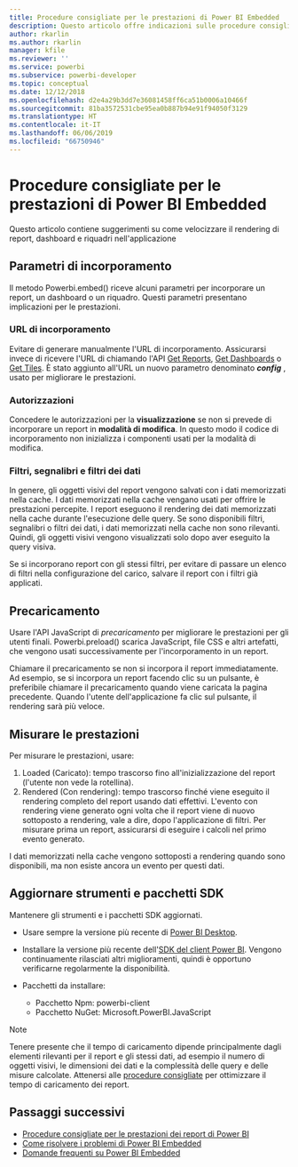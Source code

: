 ```yaml
---
title: Procedure consigliate per le prestazioni di Power BI Embedded
description: Questo articolo offre indicazioni sulle procedure consigliate per l'analisi incorporata
author: rkarlin
ms.author: rkarlin
manager: kfile
ms.reviewer: ''
ms.service: powerbi
ms.subservice: powerbi-developer
ms.topic: conceptual
ms.date: 12/12/2018
ms.openlocfilehash: d2e4a29b3dd7e36081458ff6ca51b0006a10466f
ms.sourcegitcommit: 81ba3572531cbe95ea0b887b94e91f94050f3129
ms.translationtype: HT
ms.contentlocale: it-IT
ms.lasthandoff: 06/06/2019
ms.locfileid: "66750946"
---
```

# <a name="power-bi-embedded-performance-best-practices"></a>Procedure consigliate per le prestazioni di Power BI Embedded

Questo articolo contiene suggerimenti su come velocizzare il rendering di report, dashboard e riquadri nell'applicazione

## <a name="embed-parameters"></a>Parametri di incorporamento

Il metodo Powerbi.embed() riceve alcuni parametri per incorporare un report, un dashboard o un riquadro. Questi parametri presentano implicazioni per le prestazioni.

### <a name="embed-url"></a>URL di incorporamento

Evitare di generare manualmente l'URL di incorporamento. Assicurarsi invece di ricevere l'URL di chiamando l'API [Get Reports](/rest/api/power-bi/reports/getreportsingroup), [Get Dashboards](/rest/api/power-bi/dashboards/getdashboardsingroup) o [Get Tiles](/rest/api/power-bi/dashboards/gettilesingroup). È stato aggiunto all'URL un nuovo parametro denominato **_config_** , usato per migliorare le prestazioni.

### <a name="permissions"></a>Autorizzazioni

Concedere le autorizzazioni per la **visualizzazione** se non si prevede di incorporare un report in **modalità di modifica**. In questo modo il codice di incorporamento non inizializza i componenti usati per la modalità di modifica.

### <a name="filters-bookmarks-and-slicers"></a>Filtri, segnalibri e filtri dei dati

In genere, gli oggetti visivi del report vengono salvati con i dati memorizzati nella cache. I dati memorizzati nella cache vengano usati per offrire le prestazioni percepite. I report eseguono il rendering dei dati memorizzati nella cache durante l'esecuzione delle query. Se sono disponibili filtri, segnalibri o filtri dei dati, i dati memorizzati nella cache non sono rilevanti. Quindi, gli oggetti visivi vengono visualizzati solo dopo aver eseguito la query visiva.

Se si incorporano report con gli stessi filtri, per evitare di passare un elenco di filtri nella configurazione del carico, salvare il report con i filtri già applicati.

## <a name="preload"></a>Precaricamento

Usare l'API JavaScript di *precaricamento* per migliorare le prestazioni per gli utenti finali.
Powerbi.preload() scarica JavaScript, file CSS e altri artefatti, che vengono usati successivamente per l'incorporamento in un report.

Chiamare il precaricamento se non si incorpora il report immediatamente. Ad esempio, se si incorpora un report facendo clic su un pulsante, è preferibile chiamare il precaricamento quando viene caricata la pagina precedente. Quando l'utente dell'applicazione fa clic sul pulsante, il rendering sarà più veloce.

## <a name="measure-performance"></a>Misurare le prestazioni

Per misurare le prestazioni, usare:

1. Loaded (Caricato): tempo trascorso fino all'inizializzazione del report (l'utente non vede la rotellina).
2. Rendered (Con rendering): tempo trascorso finché viene eseguito il rendering completo del report usando dati effettivi. L'evento con rendering viene generato ogni volta che il report viene di nuovo sottoposto a rendering, vale a dire, dopo l'applicazione di filtri. Per misurare prima un report, assicurarsi di eseguire i calcoli nel primo evento generato.

I dati memorizzati nella cache vengono sottoposti a rendering quando sono disponibili, ma non esiste ancora un evento per questi dati.

## <a name="update-tools-and-sdk-packages"></a>Aggiornare strumenti e pacchetti SDK

Mantenere gli strumenti e i pacchetti SDK aggiornati.

* Usare sempre la versione più recente di [Power BI Desktop](https://powerbi.microsoft.com/desktop/).

* Installare la versione più recente dell'[SDK del client Power BI](https://github.com/Microsoft/PowerBI-JavaScript). Vengono continuamente rilasciati altri miglioramenti, quindi è opportuno verificarne regolarmente la disponibilità.

* Pacchetti da installare:
    * Pacchetto Npm: powerbi-client
    * Pacchetto NuGet: Microsoft.PowerBI.JavaScript

> [!Note]
> Tenere presente che il tempo di caricamento dipende principalmente dagli elementi rilevanti per il report e gli stessi dati, ad esempio il numero di oggetti visivi, le dimensioni dei dati e la complessità delle query e delle misure calcolate. Attenersi alle [procedure consigliate](../power-bi-reports-performance.md) per ottimizzare il tempo di caricamento dei report.

## <a name="next-steps"></a>Passaggi successivi

* [Procedure consigliate per le prestazioni dei report di Power BI](../power-bi-reports-performance.md)
* [Come risolvere i problemi di Power BI Embedded](embedded-troubleshoot.md)
* [Domande frequenti su Power BI Embedded](embedded-faq.md)
